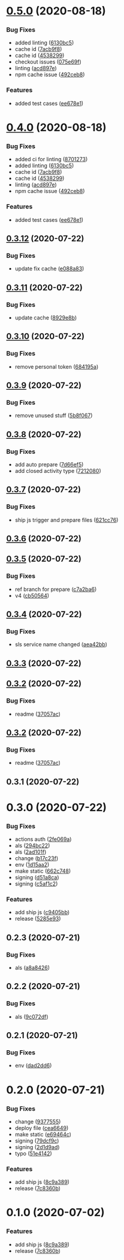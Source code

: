 # [0.5.0](https://github.com/pronitdas/ci-cd-nodejs-lambda/compare/v0.3.12...v0.5.0) (2020-08-18)


### Bug Fixes

* added linting ([6130bc5](https://github.com/pronitdas/ci-cd-nodejs-lambda/commit/6130bc5453edc1bea75155f000e5cd85f1112fb4))
* cache id ([7acb9f8](https://github.com/pronitdas/ci-cd-nodejs-lambda/commit/7acb9f84147bb446a68bafa94cdafde80107c1c3))
* cache id ([4538299](https://github.com/pronitdas/ci-cd-nodejs-lambda/commit/4538299154848b53243bb82c9282a66db9c3ddc0))
* checkout issues ([075e69f](https://github.com/pronitdas/ci-cd-nodejs-lambda/commit/075e69f062159f633884bd6b2b8cd2f93d042c57))
* linting ([acd897e](https://github.com/pronitdas/ci-cd-nodejs-lambda/commit/acd897e25aa76eb7ce02d1cb680ff251fadff87e))
* npm cache issue ([492ceb8](https://github.com/pronitdas/ci-cd-nodejs-lambda/commit/492ceb818659d9dbbca7174b38511c4e0055213d))


### Features

* added test cases ([ee678e1](https://github.com/pronitdas/ci-cd-nodejs-lambda/commit/ee678e18aad4d233757a9ccd046d5dccc9157bb8))



# [0.4.0](https://github.com/pronitdas/ci-cd-nodejs-lambda/compare/v0.3.12...v0.4.0) (2020-08-18)


### Bug Fixes

* added ci for linting ([8701273](https://github.com/pronitdas/ci-cd-nodejs-lambda/commit/8701273fd1e3234826b7b18a709a25ebc88f2c21))
* added linting ([6130bc5](https://github.com/pronitdas/ci-cd-nodejs-lambda/commit/6130bc5453edc1bea75155f000e5cd85f1112fb4))
* cache id ([7acb9f8](https://github.com/pronitdas/ci-cd-nodejs-lambda/commit/7acb9f84147bb446a68bafa94cdafde80107c1c3))
* cache id ([4538299](https://github.com/pronitdas/ci-cd-nodejs-lambda/commit/4538299154848b53243bb82c9282a66db9c3ddc0))
* linting ([acd897e](https://github.com/pronitdas/ci-cd-nodejs-lambda/commit/acd897e25aa76eb7ce02d1cb680ff251fadff87e))
* npm cache issue ([492ceb8](https://github.com/pronitdas/ci-cd-nodejs-lambda/commit/492ceb818659d9dbbca7174b38511c4e0055213d))


### Features

* added test cases ([ee678e1](https://github.com/pronitdas/ci-cd-nodejs-lambda/commit/ee678e18aad4d233757a9ccd046d5dccc9157bb8))



## [0.3.12](https://github.com/pronitdas/ci-cd-nodejs-lambda/compare/v0.3.11...v0.3.12) (2020-07-22)


### Bug Fixes

* update fix cache ([e088a83](https://github.com/pronitdas/ci-cd-nodejs-lambda/commit/e088a832b9de4b7baba96a0aada92f067d99327f))



## [0.3.11](https://github.com/pronitdas/ci-cd-nodejs-lambda/compare/v0.3.10...v0.3.11) (2020-07-22)


### Bug Fixes

* update cache ([8929e8b](https://github.com/pronitdas/ci-cd-nodejs-lambda/commit/8929e8bcba6577f1d96ca86beea43e65d835405e))



## [0.3.10](https://github.com/pronitdas/ci-cd-nodejs-lambda/compare/v0.3.9...v0.3.10) (2020-07-22)


### Bug Fixes

* remove personal token ([684195a](https://github.com/pronitdas/ci-cd-nodejs-lambda/commit/684195a394f28c1173023bb48f02aa20e4b8777c))



## [0.3.9](https://github.com/pronitdas/ci-cd-nodejs-lambda/compare/v0.3.8...v0.3.9) (2020-07-22)


### Bug Fixes

* remove unused stuff ([5b8f067](https://github.com/pronitdas/ci-cd-nodejs-lambda/commit/5b8f067f833e3719853f4f9a177e80e398997fa3))



## [0.3.8](https://github.com/pronitdas/ci-cd-nodejs-lambda/compare/v0.3.7...v0.3.8) (2020-07-22)


### Bug Fixes

* add auto prepare ([7d66ef5](https://github.com/pronitdas/ci-cd-nodejs-lambda/commit/7d66ef517c019370d4164dcd30ca3552ed733689))
* add closed activity type ([7212080](https://github.com/pronitdas/ci-cd-nodejs-lambda/commit/721208056f634e1becb5a1cf130d33e918e7d9e4))



## [0.3.7](https://github.com/pronitdas/ci-cd-nodejs-lambda/compare/v0.3.5...v0.3.7) (2020-07-22)


### Bug Fixes

* ship js trigger and prepare files ([621cc76](https://github.com/pronitdas/ci-cd-nodejs-lambda/commit/621cc7613ae2fff895d07d9b6c6e0ff9e28b1ac9))



## [0.3.6](https://github.com/pronitdas/ci-cd-nodejs-lambda/compare/v0.3.5...v0.3.6) (2020-07-22)



## [0.3.5](https://github.com/pronitdas/ci-cd-nodejs-lambda/compare/v0.3.4...v0.3.5) (2020-07-22)


### Bug Fixes

* ref branch for prepare ([c7a2ba6](https://github.com/pronitdas/ci-cd-nodejs-lambda/commit/c7a2ba6cf78f7c1408abfe9cb85447db895a1036))
* v4 ([cb50564](https://github.com/pronitdas/ci-cd-nodejs-lambda/commit/cb50564919d98496a431415c727aea549b32ce05))



## [0.3.4](https://github.com/pronitdas/ci-cd-nodejs-lambda/compare/v0.3.3...v0.3.4) (2020-07-22)


### Bug Fixes

* sls service name changed ([aea42bb](https://github.com/pronitdas/ci-cd-nodejs-lambda/commit/aea42bb6eb22e4f04f103c76cab5649f2aff89a7))



## [0.3.3](https://github.com/pronitdas/ci-cd-nodejs-lambda/compare/v0.3.1...v0.3.3) (2020-07-22)



## [0.3.2](https://github.com/pronitdas/ci-cd-nodejs-lambda/compare/v0.3.1...v0.3.2) (2020-07-22)


### Bug Fixes

* readme ([37057ac](https://github.com/pronitdas/ci-cd-nodejs-lambda/commit/37057acdd57b409f3752e660b0a6e486e62fc519))



## [0.3.2](https://github.com/pronitdas/ci-cd-nodejs-lambda/compare/v0.3.1...v0.3.2) (2020-07-22)


### Bug Fixes

* readme ([37057ac](https://github.com/pronitdas/ci-cd-nodejs-lambda/commit/37057acdd57b409f3752e660b0a6e486e62fc519))



## 0.3.1 (2020-07-22)



# 0.3.0 (2020-07-22)


### Bug Fixes

* actions auth ([2fe069a](https://github.com/pronitdas/ci-cd-nodejs-lambda/commit/2fe069a62bc2c3a70745c2b027656a6b23e396be))
* als ([294bc22](https://github.com/pronitdas/ci-cd-nodejs-lambda/commit/294bc228c30d42c309b41eb4f8adf9aec67afba6))
* als ([2ad101f](https://github.com/pronitdas/ci-cd-nodejs-lambda/commit/2ad101fa76e1595908f805d87c5378591ed64122))
* change ([b17c23f](https://github.com/pronitdas/ci-cd-nodejs-lambda/commit/b17c23f7a7c8c87b9d61e4951fa68be6c5e2d2da))
* env ([1d15aa2](https://github.com/pronitdas/ci-cd-nodejs-lambda/commit/1d15aa280568810020c38dd8ec52dcae11ef9e13))
* make static ([662c748](https://github.com/pronitdas/ci-cd-nodejs-lambda/commit/662c74873eba194e72624da0b1383f5d3daa0141))
* signing ([d51a8ca](https://github.com/pronitdas/ci-cd-nodejs-lambda/commit/d51a8ca6825257b196c5ce61d8a9aaa5ac2bbb9c))
* signing ([c5af1c2](https://github.com/pronitdas/ci-cd-nodejs-lambda/commit/c5af1c2da56d303d798e6602d4d573da92e4da4b))


### Features

* add ship js ([c9405bb](https://github.com/pronitdas/ci-cd-nodejs-lambda/commit/c9405bbb699808cf63d4eacc129c2f7a393c31f0))
* release ([5285e93](https://github.com/pronitdas/ci-cd-nodejs-lambda/commit/5285e93fb868374d75376414432604faff57111f))



## 0.2.3 (2020-07-21)


### Bug Fixes

* als ([a8a8426](https://github.com/pronitdas/ci-cd-nodejs-lambda/commit/a8a8426300bf70b3be08e741f5e1400cbbb3caae))



## 0.2.2 (2020-07-21)


### Bug Fixes

* als ([9c072df](https://github.com/pronitdas/ci-cd-nodejs-lambda/commit/9c072dffb36cfe4a23800d595420bd7037cdcda4))



## 0.2.1 (2020-07-21)


### Bug Fixes

* env ([dad2dd6](https://github.com/pronitdas/ci-cd-nodejs-lambda/commit/dad2dd6017872ab3090a63bbd516b442ba0e9de4))



# 0.2.0 (2020-07-21)


### Bug Fixes

* change ([9377555](https://github.com/pronitdas/ci-cd-nodejs-lambda/commit/93775552c4db9088bc98af3aa03a8b26f9ab527c))
* deploy file ([cea6649](https://github.com/pronitdas/ci-cd-nodejs-lambda/commit/cea66490e18cf341821a7c55c15da31207bcc62b))
* make static ([e69464c](https://github.com/pronitdas/ci-cd-nodejs-lambda/commit/e69464c7ad659270685c39cc86ded9914ec654ec))
* signing ([79dcf9c](https://github.com/pronitdas/ci-cd-nodejs-lambda/commit/79dcf9cf13a5158cd5f1aeddb4d4f7136081cb24))
* signing ([2d1d9ad](https://github.com/pronitdas/ci-cd-nodejs-lambda/commit/2d1d9adf6ee7243de16066a9597e8380391c7c09))
* typo ([51e4142](https://github.com/pronitdas/ci-cd-nodejs-lambda/commit/51e4142791852498c0591f8792dbaf3f5770be16))


### Features

* add ship js ([8c9a389](https://github.com/pronitdas/ci-cd-nodejs-lambda/commit/8c9a3892a8ecfb44476cf186050047feb0580300))
* release ([7c8360b](https://github.com/pronitdas/ci-cd-nodejs-lambda/commit/7c8360b09400562535dd2ddf6ee719c7756a3663))



# 0.1.0 (2020-07-02)


### Features

* add ship js ([8c9a389](https://github.com/pronitdas/ci-cd-nodejs-lambda/commit/8c9a3892a8ecfb44476cf186050047feb0580300))
* release ([7c8360b](https://github.com/pronitdas/ci-cd-nodejs-lambda/commit/7c8360b09400562535dd2ddf6ee719c7756a3663))



